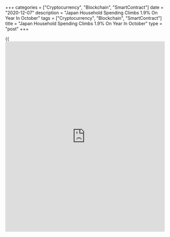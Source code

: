 +++
categories = ["Cryptocurrency", "Blockchain", "SmartContract"]
date = "2020-12-07"
description = "Japan Household Spending Climbs 1.9% On Year In October"
tags = ["Cryptocurrency", "Blockchain", "SmartContract"]
title = "Japan Household Spending Climbs 1.9% On Year In October"
type = "post"
+++

{{<iframe id="large-banner" src="https://www.bounty.group/#slide=25.0" width="100%" height="600" scrolling="no" style="border: 0px solid rgb(216, 221, 230); border-radius: 3px;">}}

The average of household spending in Japan was up 1.9 percent on year in
October, the Ministry of Communications and Internal Affairs said on
Tuesday - coming in at 283,508 yen.

That was shy of expectations for an increase of 2.5 percent following
the 10.2 percent plunge in September.

On a monthly basis, household spending climbed 2.1 percent - beating
expectations for a gain of 1 percent after rising 3.8 percent in the
previous month.

The average of monthly income per household stood at 546,786 yen, up 2.5
percent on year.

For comments and feedback [contact](https://www.playgroundfx.com/contact/): editorial@rtt[news](https://www.letsplayfx.com/blog/forex-news-website/).com

[Economic News][1]

 **What parts of the world are seeing the best (and worst) economic
performances lately? Click[here][2] to check out our [Econ Scorecard][2]
and find out! See up-to-the-moment [ranking](https://www.playgroundfx.com/blog/crypto-exchange-ranking/)s for the best and worst
performers in [GDP][3], [unemployment rate][4], [inflation][5] and much
more.**

   1. www.rtt[news](https://www.letsplayfx.com/blog/forex-news-website/).com/Content/EconomicNews.aspx
   2. www.rtt[news](https://www.letsplayfx.com/blog/forex-news-website/).com/economic-scorecard/world-rank/industrial-production/highest-performance.aspx
   3. www.rtt[news](https://www.letsplayfx.com/blog/forex-news-website/).com/economic-scorecard/world-rank/GDP/highest-performance.aspx
   4. www.rtt[news](https://www.letsplayfx.com/blog/forex-news-website/).com/economic-scorecard/world-rank/unemployment-rate/lowest-performance.aspx
   5. www.rtt[news](https://www.letsplayfx.com/blog/forex-news-website/).com/economic-scorecard/world-rank/CPI/highest-performance.aspx